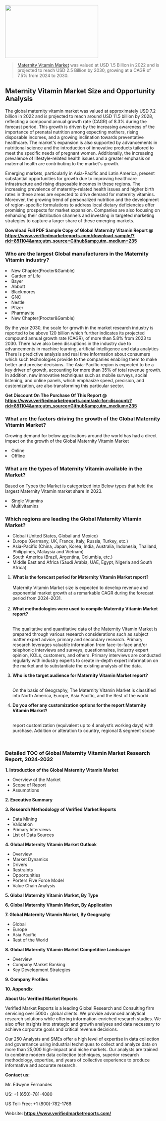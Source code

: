 <img src="https://ffe5etoiles.com/wp-content/uploads/2024/12/MST1-300x171.png" alt="" width="300" height="171" class="alignnone size-medium wp-image-20088" /><blockquote><p><p><a href="https://www.verifiedmarketreports.com/download-sample/?rid=851104&utm_source=Github&utm_medium=235" target="_blank">Maternity Vitamin Market</a> was valued at USD 1.5 Billion in 2022 and is projected to reach USD 2.5 Billion by 2030, growing at a CAGR of 7.5% from 2024 to 2030.</p></blockquote><p><h2>Maternity Vitamin Market Size and Opportunity Analysis</h2><p>The global maternity vitamin market was valued at approximately USD 7.2 billion in 2022 and is projected to reach around USD 11.5 billion by 2028, reflecting a compound annual growth rate (CAGR) of 8.3% during the forecast period. This growth is driven by the increasing awareness of the importance of prenatal nutrition among expecting mothers, rising disposable incomes, and a growing inclination towards preventative healthcare. The market's expansion is also supported by advancements in nutritional science and the introduction of innovative products tailored to meet the specific needs of pregnant women. Additionally, the increasing prevalence of lifestyle-related health issues and a greater emphasis on maternal health are contributing to the market's growth.</p><p>Emerging markets, particularly in Asia-Pacific and Latin America, present substantial opportunities for growth due to improving healthcare infrastructure and rising disposable incomes in these regions. The increasing prevalence of maternity-related health issues and higher birth rates in these areas are expected to drive demand for maternity vitamins. Moreover, the growing trend of personalized nutrition and the development of region-specific formulations to address local dietary deficiencies offer promising prospects for market expansion. Companies are also focusing on enhancing their distribution channels and investing in targeted marketing strategies to capture a larger share of these emerging markets.</p></p><p class=""><strong>Download Full PDF Sample Copy of Global Maternity Vitamin Report @ <a href="https://www.verifiedmarketreports.com/download-sample/?rid=851104&amp;utm_source=Github&amp;utm_medium=235" target="_blank">https://www.verifiedmarketreports.com/download-sample/?rid=851104&amp;utm_source=Github&amp;utm_medium=235</a></strong></p><h3 id="" class="">Who are the largest Global manufacturers in the Maternity Vitamin industry?</h3><p><li>New Chapter(Procter&Gamble)</li><li> Garden of Life</li><li> Bayer</li><li> Abbott</li><li> Blackmores</li><li> GNC</li><li> Nestle</li><li> Pfizer</li><li> Pharmavite</li><li> New Chapter(Procter&Gamble)</li></p><div class=""><div class="" dir="" data-message-author-role="" data-message-id="" data-message-model-slug=""><div class=""><div class=""><div class=""><div class="" dir="" data-message-author-role="" data-message-id="" data-message-model-slug=""><div class=""><div class=""><p>By the year 2030, the scale for growth in the market research industry is reported to be above 120 billion which further indicates its projected compound annual growth rate (CAGR), of more than 5.8% from 2023 to 2030. There have also been disruptions in the industry due to advancements in machine learning, artificial intelligence and data analytics There is predictive analysis and real time information about consumers which such technologies provide to the companies enabling them to make better and precise decisions. The Asia-Pacific region is expected to be a key driver of growth, accounting for more than 35% of total revenue growth. In addition, new innovative techniques such as mobile surveys, social listening, and online panels, which emphasize speed, precision, and customization, are also transforming this particular sector.</p><p><strong>Get Discount On The Purchase Of This Report @&nbsp; <a href="https://www.verifiedmarketreports.com/ask-for-discount/?rid=851104&amp;utm_source=Github&amp;utm_medium=235" target="_blank">https://www.verifiedmarketreports.com/ask-for-discount/?rid=851104&amp;utm_source=Github&amp;utm_medium=235</a></strong></p></div></div></div></div></div></div></div></div><h3 id="" class="">What are the factors driving the growth of the Global Maternity Vitamin Market?</h3><p id="" class="">Growing demand for below applications around the world has had a direct impact on the growth of the Global Maternity Vitamin Market</p><p id="" class=""><li>Online</li><li> Offline</li></p><h3 id="" class="">What are the types of Maternity Vitamin available in the Market?</h3><p id="" class="">Based on Types the Market is categorized into Below types that held the largest Maternity Vitamin market share In 2023.</p><p id="" class=""><li>Single Vitamins</li><li> Multivitamins</li></p><h3 id="" class="">Which regions are leading the Global Maternity Vitamin Market?</h3><ul><li>Global (United States, Global and Mexico)</li><li>Europe (Germany, UK, France, Italy, Russia, Turkey, etc.)</li><li>Asia-Pacific (China, Japan, Korea, India, Australia, Indonesia, Thailand, Philippines, Malaysia and Vietnam)</li><li>South America (Brazil, Argentina, Columbia, etc.)</li><li>Middle East and Africa (Saudi Arabia, UAE, Egypt, Nigeria and South Africa)</li></ul><p><ol><li><strong>What is the forecast period for Maternity Vitamin Market report?<br /></strong><br /><span data-sheets-root="1" data-sheets-value="{&quot;1&quot;:2,&quot;2&quot;:&quot;XXXX size is expected to develop revenue and exponential market growth at a remarkable CAGR during the forecast period from 2024&ndash;2030.&quot;}" data-sheets-userformat="{&quot;2&quot;:12674,&quot;4&quot;:{&quot;1&quot;:2,&quot;2&quot;:16776960},&quot;10&quot;:2,&quot;11&quot;:0,&quot;15&quot;:&quot;Arial&quot;,&quot;16&quot;:12}">Maternity Vitamin Market size is expected to develop revenue and exponential market growth at a remarkable CAGR during the forecast period from 2024&ndash;2031.</span><br /><br /></li><li><strong>What methodologies were used to compile Maternity Vitamin Market report?<br /><br /></strong><p>The qualitative and quantitative data of the&nbsp;Maternity Vitamin Market is prepared through various research considerations such as subject matter expert advice, primary and secondary research. Primary research leverages valuable information from face-to-face and/or telephonic interviews and surveys, questionnaires, industry expert opinion, KOLs, customers, and others. Primary interviews are conducted regularly with industry experts to create in-depth expert information on the market and to substantiate the existing analysis of the data.&nbsp;</p></li><li><strong>Who is the target audience for Maternity Vitamin Market report?<br /><br /></strong><p>On the basis of Geography, The&nbsp;Maternity Vitamin Market is classified into North America, Europe, Asia Pacific, and the Rest of the world.</p></li><li><strong>Do you offer any customization options for the report Maternity Vitamin Market?<br /><br /></strong><p>report customization (equivalent up to 4 analyst&rsquo;s working days) with purchase. Addition or alteration to country, regional &amp; segment scope</p><p>&nbsp;</p></li></ol></p><h3 id="" class="">Detailed TOC of Global Maternity Vitamin Market Research Report, 2024-2032</h3><p id="" class=""><strong>1. Introduction of the Global Maternity Vitamin Market</strong></p><ul><li>Overview of the Market</li><li>Scope of Report</li><li>Assumptions</li></ul><p id="" class=""><strong>2. Executive Summary</strong></p><p id="" class=""><strong>3. Research Methodology of&nbsp;Verified Market Reports</strong></p><ul><li>Data Mining</li><li>Validation</li><li>Primary Interviews</li><li>List of Data Sources</li></ul><p id="" class=""><strong>4. Global Maternity Vitamin Market Outlook</strong></p><ul><li>Overview</li><li>Market Dynamics</li><li>Drivers</li><li>Restraints</li><li>Opportunities</li><li>Porters Five Force Model</li><li>Value Chain Analysis</li></ul><p id="" class=""><strong>5. Global Maternity Vitamin Market, By&nbsp;Type</strong></p><p id="" class=""><strong>6. Global Maternity Vitamin Market, By Application</strong></p><p id="" class=""><strong>7. Global Maternity Vitamin Market, By Geography</strong></p><ul><li>Global</li><li>Europe</li><li>Asia Pacific</li><li>Rest of the World</li></ul><p id="" class=""><strong>8. Global Maternity Vitamin Market Competitive Landscape</strong></p><ul><li>Overview</li><li>Company Market Ranking</li><li>Key Development Strategies</li></ul><p id="" class=""><strong>9. Company Profiles</strong></p><p id="" class=""><strong>10. Appendix</strong></p><p id="" class=""><strong>About Us: Verified Market Reports</strong></p><p id="" class="">Verified Market Reports is a leading Global Research and Consulting firm servicing over 5000+ global clients. We provide advanced analytical research solutions while offering information-enriched research studies. We also offer insights into strategic and growth analyses and data necessary to achieve corporate goals and critical revenue decisions.</p><p id="" class="">Our 250 Analysts and SMEs offer a high level of expertise in data collection and governance using industrial techniques to collect and analyze data on more than 25,000 high-impact and niche markets. Our analysts are trained to combine modern data collection techniques, superior research methodology, expertise, and years of collective experience to produce informative and accurate research.</p><p id="" class=""><strong>Contact us:</strong></p><p id="" class="">Mr. Edwyne Fernandes</p><p id="" class="">US: +1 (650)-781-4080</p><p id="" class="">US Toll-Free: +1 (800)-782-1768</p><p id="" class="">Website: <a target="" data-test-app-aware-link=""><strong>https://www.verifiedmarketreports.com/</strong></a></p>
